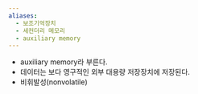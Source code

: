 ```yaml
---
aliases:
  - 보조기억장치
  - 세컨더리 메모리
  - auxiliary memory
---
```

- auxiliary memory라 부른다.   
- 데이터는 보다 영구적인 외부 대용량 저장장치에 저장된다.    
- 비휘발성(nonvolatile)